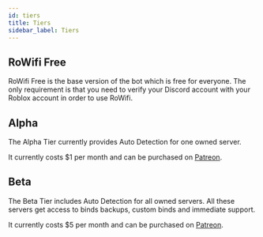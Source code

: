 ```yaml
---
id: tiers
title: Tiers
sidebar_label: Tiers
---
```


## RoWifi Free

RoWifi Free is the base version of the bot which is free for everyone. The only requirement is that you need to verify your Discord account with your Roblox account in order to use RoWifi.

## Alpha

The Alpha Tier currently provides Auto Detection for one owned server.

It currently costs $1 per month and can be purchased on [Patreon](https://www.patreon.com/join/rowifi/checkout?rid=4014582).

## Beta

The Beta Tier includes Auto Detection for all owned servers. All these servers get access to binds backups, custom binds and immediate support.

It currently costs $5 per month and can be purchased on [Patreon](https://www.patreon.com/join/rowifi/checkout?rid=4656839).
